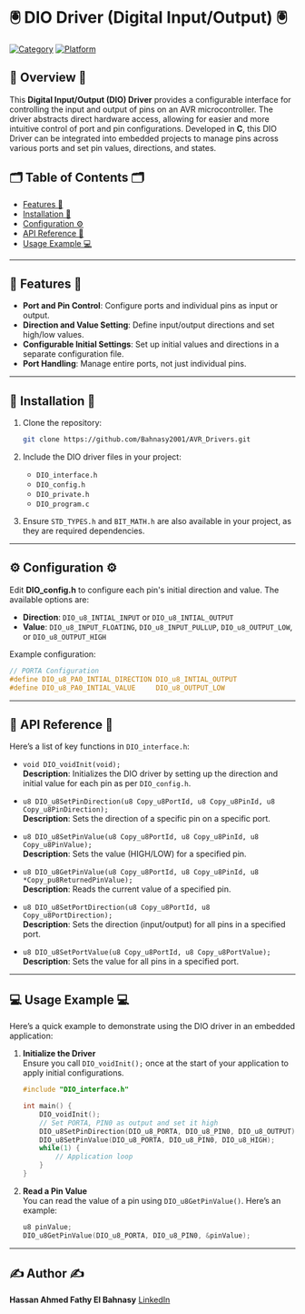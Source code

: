 # 🖲️ DIO Driver (Digital Input/Output) 🖲️


[![Category](https://img.shields.io/badge/Category-DIO-green)](#) [![Platform](https://img.shields.io/badge/Platform-ATmega32-orange)](#)


## 🚀 Overview 🚀
This **Digital Input/Output (DIO) Driver** provides a configurable interface for controlling the input and output of pins on an AVR microcontroller. The driver abstracts direct hardware access, allowing for easier and more intuitive control of port and pin configurations. Developed in **C**, this DIO Driver can be integrated into embedded projects to manage pins across various ports and set pin values, directions, and states.

## 🗂 Table of Contents 🗂
- [Features 🌟](#features)
- [Installation 🔧](#installation)
- [Configuration ⚙️](#configuration)
- [API Reference 📖 ](#api-reference )
- [Usage Example 💻 ](#usage-example)

---

## 🌟 Features 🌟

- **Port and Pin Control**: Configure ports and individual pins as input or output.
- **Direction and Value Setting**: Define input/output directions and set high/low values.
- **Configurable Initial Settings**: Set up initial values and directions in a separate configuration file.
- **Port Handling**: Manage entire ports, not just individual pins.

---

## 🔧 Installation 🔧

1. Clone the repository:
   ```bash
   git clone https://github.com/Bahnasy2001/AVR_Drivers.git
   ```

2. Include the DIO driver files in your project:
   - `DIO_interface.h`
   - `DIO_config.h`
   - `DIO_private.h`
   - `DIO_program.c`

3. Ensure `STD_TYPES.h` and `BIT_MATH.h` are also available in your project, as they are required dependencies.

---

## ⚙️ Configuration ⚙️

Edit **DIO_config.h** to configure each pin's initial direction and value. The available options are:
- **Direction**: `DIO_u8_INTIAL_INPUT` or `DIO_u8_INTIAL_OUTPUT`
- **Value**: `DIO_u8_INPUT_FLOATING`, `DIO_u8_INPUT_PULLUP`, `DIO_u8_OUTPUT_LOW`, or `DIO_u8_OUTPUT_HIGH`

Example configuration:
```c
// PORTA Configuration
#define DIO_u8_PA0_INTIAL_DIRECTION DIO_u8_INTIAL_OUTPUT
#define DIO_u8_PA0_INTIAL_VALUE     DIO_u8_OUTPUT_LOW
```

---

## 📖 API Reference 📖

Here’s a list of key functions in `DIO_interface.h`:

- `void DIO_voidInit(void);`  
  **Description**: Initializes the DIO driver by setting up the direction and initial value for each pin as per `DIO_config.h`.

- `u8 DIO_u8SetPinDirection(u8 Copy_u8PortId, u8 Copy_u8PinId, u8 Copy_u8PinDirection);`  
  **Description**: Sets the direction of a specific pin on a specific port.

- `u8 DIO_u8SetPinValue(u8 Copy_u8PortId, u8 Copy_u8PinId, u8 Copy_u8PinValue);`  
  **Description**: Sets the value (HIGH/LOW) for a specified pin.

- `u8 DIO_u8GetPinValue(u8 Copy_u8PortId, u8 Copy_u8PinId, u8 *Copy_pu8ReturnedPinValue);`  
  **Description**: Reads the current value of a specified pin.

- `u8 DIO_u8SetPortDirection(u8 Copy_u8PortId, u8 Copy_u8PortDirection);`  
  **Description**: Sets the direction (input/output) for all pins in a specified port.

- `u8 DIO_u8SetPortValue(u8 Copy_u8PortId, u8 Copy_u8PortValue);`  
  **Description**: Sets the value for all pins in a specified port.

---

## 💻 Usage Example 💻

Here’s a quick example to demonstrate using the DIO driver in an embedded application:

1. **Initialize the Driver**  
   Ensure you call `DIO_voidInit();` once at the start of your application to apply initial configurations.

   ```c
   #include "DIO_interface.h"

   int main() {
       DIO_voidInit();
       // Set PORTA, PIN0 as output and set it high
       DIO_u8SetPinDirection(DIO_u8_PORTA, DIO_u8_PIN0, DIO_u8_OUTPUT);
       DIO_u8SetPinValue(DIO_u8_PORTA, DIO_u8_PIN0, DIO_u8_HIGH);
       while(1) {
           // Application loop
       }
   }
   ```

2. **Read a Pin Value**  
   You can read the value of a pin using `DIO_u8GetPinValue()`. Here’s an example:

   ```c
   u8 pinValue;
   DIO_u8GetPinValue(DIO_u8_PORTA, DIO_u8_PIN0, &pinValue);
   ```

---

## ✍️ Author ✍️

**Hassan Ahmed Fathy El Bahnasy**
[LinkedIn](https://www.linkedin.com/in/hassanbahnasy/)